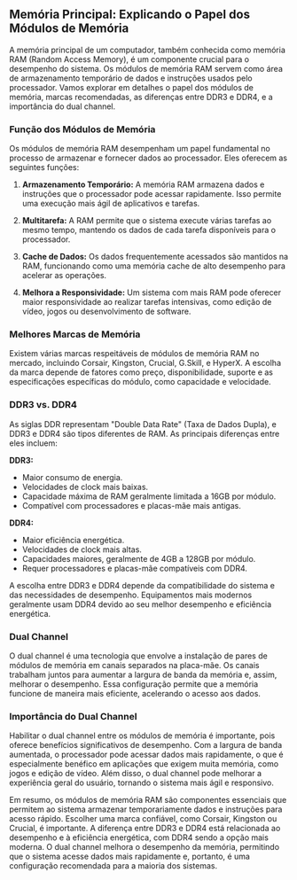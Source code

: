 ## Memória Principal: Explicando o Papel dos Módulos de Memória
A memória principal de um computador, também conhecida como memória RAM (Random Access Memory), é um componente crucial para o desempenho do sistema. Os módulos de memória RAM servem como área de armazenamento temporário de dados e instruções usados pelo processador. Vamos explorar em detalhes o papel dos módulos de memória, marcas recomendadas, as diferenças entre DDR3 e DDR4, e a importância do dual channel.

### Função dos Módulos de Memória

Os módulos de memória RAM desempenham um papel fundamental no processo de armazenar e fornecer dados ao processador. Eles oferecem as seguintes funções:

1. **Armazenamento Temporário:** A memória RAM armazena dados e instruções que o processador pode acessar rapidamente. Isso permite uma execução mais ágil de aplicativos e tarefas.

2. **Multitarefa:** A RAM permite que o sistema execute várias tarefas ao mesmo tempo, mantendo os dados de cada tarefa disponíveis para o processador.

3. **Cache de Dados:** Os dados frequentemente acessados são mantidos na RAM, funcionando como uma memória cache de alto desempenho para acelerar as operações.

4. **Melhora a Responsividade:** Um sistema com mais RAM pode oferecer maior responsividade ao realizar tarefas intensivas, como edição de vídeo, jogos ou desenvolvimento de software.

### Melhores Marcas de Memória

Existem várias marcas respeitáveis de módulos de memória RAM no mercado, incluindo Corsair, Kingston, Crucial, G.Skill, e HyperX. A escolha da marca depende de fatores como preço, disponibilidade, suporte e as especificações específicas do módulo, como capacidade e velocidade.

### DDR3 vs. DDR4

As siglas DDR representam "Double Data Rate" (Taxa de Dados Dupla), e DDR3 e DDR4 são tipos diferentes de RAM. As principais diferenças entre eles incluem:

**DDR3:**
- Maior consumo de energia.
- Velocidades de clock mais baixas.
- Capacidade máxima de RAM geralmente limitada a 16GB por módulo.
- Compatível com processadores e placas-mãe mais antigas.

**DDR4:**
- Maior eficiência energética.
- Velocidades de clock mais altas.
- Capacidades maiores, geralmente de 4GB a 128GB por módulo.
- Requer processadores e placas-mãe compatíveis com DDR4.

A escolha entre DDR3 e DDR4 depende da compatibilidade do sistema e das necessidades de desempenho. Equipamentos mais modernos geralmente usam DDR4 devido ao seu melhor desempenho e eficiência energética.

### Dual Channel

O dual channel é uma tecnologia que envolve a instalação de pares de módulos de memória em canais separados na placa-mãe. Os canais trabalham juntos para aumentar a largura de banda da memória e, assim, melhorar o desempenho. Essa configuração permite que a memória funcione de maneira mais eficiente, acelerando o acesso aos dados.

### Importância do Dual Channel

Habilitar o dual channel entre os módulos de memória é importante, pois oferece benefícios significativos de desempenho. Com a largura de banda aumentada, o processador pode acessar dados mais rapidamente, o que é especialmente benéfico em aplicações que exigem muita memória, como jogos e edição de vídeo. Além disso, o dual channel pode melhorar a experiência geral do usuário, tornando o sistema mais ágil e responsivo.

Em resumo, os módulos de memória RAM são componentes essenciais que permitem ao sistema armazenar temporariamente dados e instruções para acesso rápido. Escolher uma marca confiável, como Corsair, Kingston ou Crucial, é importante. A diferença entre DDR3 e DDR4 está relacionada ao desempenho e à eficiência energética, com DDR4 sendo a opção mais moderna. O dual channel melhora o desempenho da memória, permitindo que o sistema acesse dados mais rapidamente e, portanto, é uma configuração recomendada para a maioria dos sistemas.